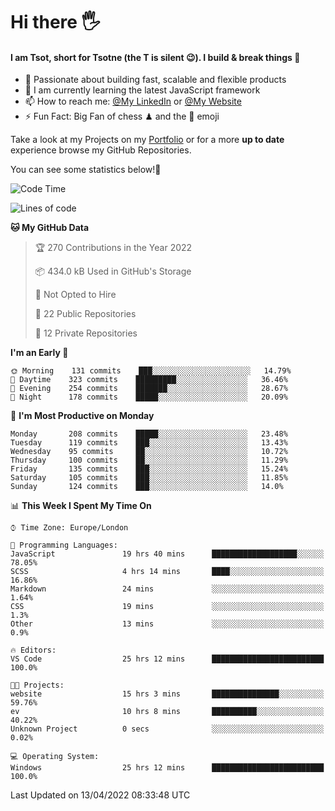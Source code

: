 # Hi there :raised_hand_with_fingers_splayed:
#### I am Tsot, short for Tsotne (the T is silent :wink:). I build & break things :space_invader:
- :telescope: Passionate about building fast, scalable and flexible products
- :seedling: I am currently learning the latest JavaScript framework 
- :mailbox: How to reach me: [@My LinkedIn](https://www.linkedin.com/in/tsotne-gvadzabia/) or [@My Website](https://tsotne.co.uk/contact)
- :zap: Fun Fact: Big Fan of chess ♟ and the 👾 emoji

Take a look at my Projects on my [Portfolio](https://tsotne.co.uk/) or for a more **up to date** experience browse my GitHub Repositories.

You can see some statistics below!:space_invader:
<!--START_SECTION:waka-->
![Code Time](http://img.shields.io/badge/Code%20Time-643%20hrs%2028%20mins-blue)

![Lines of code](https://img.shields.io/badge/From%20Hello%20World%20I%27ve%20Written-2%20Million%20lines%20of%20code-blue)

**🐱 My GitHub Data** 

> 🏆 270 Contributions in the Year 2022
 > 
> 📦 434.0 kB Used in GitHub's Storage 
 > 
> 🚫 Not Opted to Hire
 > 
> 📜 22 Public Repositories 
 > 
> 🔑 12 Private Repositories  
 > 
**I'm an Early 🐤** 

```text
🌞 Morning    131 commits    ███░░░░░░░░░░░░░░░░░░░░░░   14.79% 
🌆 Daytime    323 commits    █████████░░░░░░░░░░░░░░░░   36.46% 
🌃 Evening    254 commits    ███████░░░░░░░░░░░░░░░░░░   28.67% 
🌙 Night      178 commits    █████░░░░░░░░░░░░░░░░░░░░   20.09%

```
📅 **I'm Most Productive on Monday** 

```text
Monday       208 commits    █████░░░░░░░░░░░░░░░░░░░░   23.48% 
Tuesday      119 commits    ███░░░░░░░░░░░░░░░░░░░░░░   13.43% 
Wednesday    95 commits     ██░░░░░░░░░░░░░░░░░░░░░░░   10.72% 
Thursday     100 commits    ██░░░░░░░░░░░░░░░░░░░░░░░   11.29% 
Friday       135 commits    ███░░░░░░░░░░░░░░░░░░░░░░   15.24% 
Saturday     105 commits    ███░░░░░░░░░░░░░░░░░░░░░░   11.85% 
Sunday       124 commits    ███░░░░░░░░░░░░░░░░░░░░░░   14.0%

```


📊 **This Week I Spent My Time On** 

```text
⌚︎ Time Zone: Europe/London

💬 Programming Languages: 
JavaScript               19 hrs 40 mins      ███████████████████░░░░░░   78.05% 
SCSS                     4 hrs 14 mins       ████░░░░░░░░░░░░░░░░░░░░░   16.86% 
Markdown                 24 mins             ░░░░░░░░░░░░░░░░░░░░░░░░░   1.64% 
CSS                      19 mins             ░░░░░░░░░░░░░░░░░░░░░░░░░   1.3% 
Other                    13 mins             ░░░░░░░░░░░░░░░░░░░░░░░░░   0.9%

🔥 Editors: 
VS Code                  25 hrs 12 mins      █████████████████████████   100.0%

🐱‍💻 Projects: 
website                  15 hrs 3 mins       ███████████████░░░░░░░░░░   59.76% 
ev                       10 hrs 8 mins       ██████████░░░░░░░░░░░░░░░   40.22% 
Unknown Project          0 secs              ░░░░░░░░░░░░░░░░░░░░░░░░░   0.02%

💻 Operating System: 
Windows                  25 hrs 12 mins      █████████████████████████   100.0%

```


 Last Updated on 13/04/2022 08:33:48 UTC
<!--END_SECTION:waka-->
